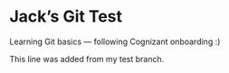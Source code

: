 # Jack’s Git Test
Learning Git basics — following Cognizant onboarding :)

This line was added from my test branch.
